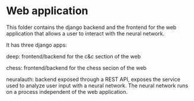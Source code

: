# Web application

This folder contains the django backend and the frontend for the web application 
that allows a user to interact with the neural network. 

It has three django apps:

deep: frontend/backend for the c&c section of the web 

chess: frontend/backend for the chess secion of the web

neuralauth: backend exposed through a REST API, exposes the service
used to analyze user input with a neural network. The neural network
runs on a process independent of the web application.
